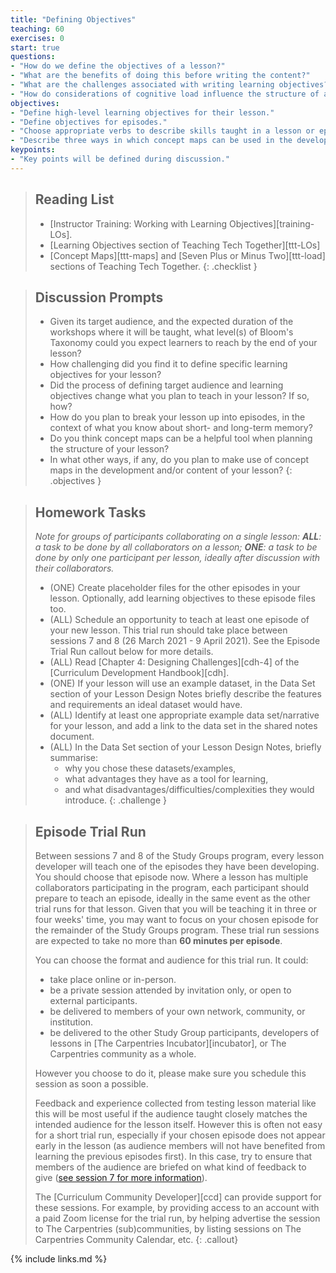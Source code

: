 ```yaml
---
title: "Defining Objectives"
teaching: 60
exercises: 0
start: true
questions:
- "How do we define the objectives of a lesson?"
- "What are the benefits of doing this before writing the content?"
- "What are the challenges associated with writing learning objectives?"
- "How do considerations of cognitive load influence the structure of a lesson?"
objectives:
- "Define high-level learning objectives for their lesson."
- "Define objectives for episodes."
- "Choose appropriate verbs to describe skills taught in a lesson or episode."
- "Describe three ways in which concept maps can be used in the development and/or teaching of a lesson."
keypoints:
- "Key points will be defined during discussion."
---
```


> ## Reading List
>
> - [Instructor Training: Working with Learning Objectives][training-LOs].
> - [Learning Objectives section of Teaching Tech Together][ttt-LOs]
> - [Concept Maps][ttt-maps] and [Seven Plus or Minus Two][ttt-load] sections of Teaching Tech Together.
{: .checklist }

> ## Discussion Prompts
>
> - Given its target audience, and the expected duration of the workshops
>   where it will be taught, what level(s) of Bloom's Taxonomy could you
>   expect learners to reach by the end of your lesson?
> - How challenging did you find it to define specific learning objectives
>   for your lesson?
> - Did the process of defining target audience and learning objectives change
>   what you plan to teach in your lesson? If so, how?
> - How do you plan to break your lesson up into episodes, in the context of what
>   you know about short- and long-term memory?
> - Do you think concept maps can be a helpful tool when planning
>   the structure of your lesson?
> - In what other ways, if any, do you plan to make use of concept maps
>   in the development and/or content of your lesson?
{: .objectives }

> ## Homework Tasks
>
> _Note for groups of participants collaborating on a single lesson:_
> _**ALL**: a task to be done by all collaborators on a lesson;_
> _**ONE**: a task to be done by only one participant per lesson,_
> _ideally after discussion with their collaborators._
> 
> - (ONE) Create placeholder files for the other episodes in your lesson.
>   Optionally, add learning objectives to these episode files too.
> - (ALL) Schedule an opportunity to teach at least one episode of your new lesson.
>   This trial run should take place between sessions 7 and 8
>   (26 March 2021 - 9 April 2021).
>   See the Episode Trial Run callout below for more details.
> - (ALL) Read [Chapter 4: Designing Challenges][cdh-4] of the [Curriculum Development Handbook][cdh].
> - (ONE) If your lesson will use an example dataset, in the Data Set section of your Lesson Design Notes
>   briefly describe the features and requirements an ideal dataset would have.
> - (ALL) Identify at least one appropriate example data set/narrative for your lesson,
>   and add a link to the data set in the shared notes document.
> - (ALL) In the Data Set section of your Lesson Design Notes, briefly summarise:
>   - why you chose these datasets/examples,
>   - what advantages they have as a tool for learning,
>   - and what disadvantages/difficulties/complexities they would introduce.
{: .challenge }

> ## Episode Trial Run
>
> Between sessions 7 and 8 of the Study Groups program,
> every lesson developer will teach one of the episodes they have been developing.
> You should choose that episode now.
> Where a lesson has multiple collaborators participating in the program,
> each participant should prepare to teach an episode,
> ideally in the same event as the other trial runs for that lesson.
> Given that you will be teaching it in three or four weeks' time,
> you may want to focus on your chosen episode for the remainder of the Study Groups program.
> These trial run sessions are expected to take no more than **60 minutes per episode**.
>
> You can choose the format and audience for this trial run. It could:
>
> - take place online or in-person.
> - be a private session attended by invitation only, or open to external participants.
> - be delivered to members of your own network, community, or institution.
> - be delivered to the other Study Group participants, developers of lessons in [The Carpentries Incubator][incubator], or The Carpentries community as a whole.
>
> However you choose to do it, please make sure you schedule this session as soon a possible.
>
> Feedback and experience collected from testing lesson material like this
> will be most useful if the audience taught closely matches
> the intended audience for the lesson itself.
> However this is often not easy for a short trial run,
> especially if your chosen episode does not appear early in the lesson
> (as audience members will not have benefited from learning the previous episodes first).
> In this case, try to ensure that members of the audience are briefed
> on what kind of feedback to give ([see session 7 for more information]({{page.root}}/07-preparing/index.html)).
>
> The [Curriculum Community Developer][ccd] can provide support for these sessions.
> For example, by providing access to an account with a paid Zoom license for the trial run,
> by helping advertise the session to The Carpentries (sub)communities,
> by listing sessions on The Carpentries Community Calendar, etc.
{: .callout}

{% include links.md %}
